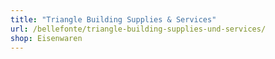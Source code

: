 ```yaml
---
title: "Triangle Building Supplies & Services"
url: /bellefonte/triangle-building-supplies-und-services/
shop: Eisenwaren
---
```

